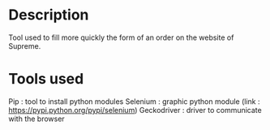 # Description

Tool used to fill more quickly the form of an order on the website of Supreme.


# Tools used

Pip : tool to install python modules
Selenium : graphic python module (link : https://pypi.python.org/pypi/selenium)
Geckodriver : driver to communicate with the browser
